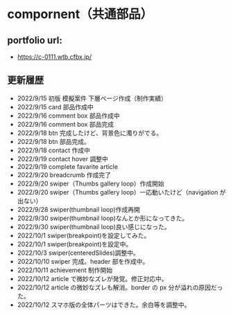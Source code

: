 # compornent（共通部品）

## portfolio url:

- https://c-0111.wtb.cfbx.jp/

## 更新履歴

- 2022/9/15 初版 模擬案件 下層ページ作成（制作実績）
- 2022/9/15 card 部品作成中
- 2022/9/16 comment box 部品作成中
- 2022/9/16 comment box 部品完成
- 2022/9/18 btn 完成したけど、背景色に濁りがでる。
- 2022/9/18 btn 部品完成。
- 2022/9/18 contact 作成中
- 2022/9/19 contact hover 調整中
- 2022/9/19 complete favarite article
- 2022/9/20 breadcrumb 作成完了
- 2022/9/20 swiper（Thumbs gallery loop）作成開始
- 2022/9/20 swiper（Thumbs gallery loop）一応動いたけど（navigation が出ない）
- 2022/9/28 swiper(thumbnail loop)作成再開
- 2022/9/30 swiper(thumbnail loop)なんとか形になってきた。
- 2022/9/30 swiper(thumbnail loop)良い感じになった。
- 2022/10/1 swiper(breakpoint)を設定してみた。
- 2022/10/1 swiper(breakpoint)を設定中。
- 2022/10/3 swiper(centeredSlides)調整中。
- 2022/10/10 swiper 完成。header 部を作成中。
- 2022/10/11 achievement 制作開始
- 2022/10/12 article で微妙なズレが発覚。修正対応中。
- 2022/10/12 article の微妙なズレも解消。border の px 分が溢れの原因だった。
- 2022/10/12 スマホ版の全体パーツはできた。余白等を調整中。
